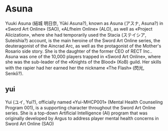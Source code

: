 # Asuna

Yuuki Asuna (結城 明日奈, Yūki Asuna?), known as Asuna (アスナ, Asuna?) in «Sword Art Online» (SAO), «ALfheim Online» (ALO), as well as «Project Alicization», where she had temporarily used the Stacia (ステイシア, Suteishia?) account, is the main heroine of the Sword Art Online series, the deuteragonist of the Aincrad Arc, as well as the protagonist of the Mother's Rosario side story. She is the daughter of the former CEO of RECT Inc.. Asuna was one of the 10,000 players trapped in «Sword Art Online», where she was the sub-leader of the «Knights of the Blood» (KoB) guild. Her skills with the rapier had her earned her the nickname «The Flash» (閃光, Senkō?).

## yui

Yui (ユイ, Yui?), officially named «Yui-MHCP001» (Mental Health Counseling Program 001), is a supporting character throughout the Sword Art Online series. She is a top-down Artificial Intelligence (AI) program that was originally developed by Argus to address player mental health concerns in Sword Art Online (SAO)
